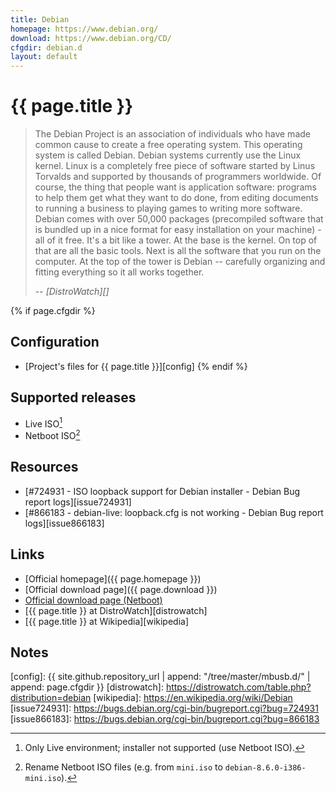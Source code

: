 ```yaml
---
title: Debian
homepage: https://www.debian.org/
download: https://www.debian.org/CD/
cfgdir: debian.d
layout: default
---
```


# {{ page.title }}

> The Debian Project is an association of individuals who have made common cause
> to create a free operating system. This operating system is called Debian.
> Debian systems currently use the Linux kernel. Linux is a completely free
> piece of software started by Linus Torvalds and supported by thousands of
> programmers worldwide. Of course, the thing that people want is application
> software: programs to help them get what they want to do done, from editing
> documents to running a business to playing games to writing more software.
> Debian comes with over 50,000 packages (precompiled software that is bundled
> up in a nice format for easy installation on your machine) - all of it free.
> It's a bit like a tower. At the base is the kernel. On top of that are all the
> basic tools. Next is all the software that you run on the computer. At the top
> of the tower is Debian -- carefully organizing and fitting everything so it
> all works together.
>
> -- <cite markdown="1">[DistroWatch][]</cite>


{% if page.cfgdir %}
## Configuration

- [Project's files for {{ page.title }}][config]
{% endif %}


## Supported releases

- Live ISO[^note1]
- Netboot ISO[^note2]


## Resources

- [#724931 - ISO loopback support for Debian installer - Debian Bug report
logs][issue724931]
- [#866183 - debian-live: loopback.cfg is not working - Debian Bug report
logs][issue866183]


## Links

- [Official homepage]({{ page.homepage }})
- [Official download page]({{ page.download }})
- [Official download page
(Netboot)](https://www.debian.org/distrib/netinst#netboot)
- [{{ page.title }} at DistroWatch][distrowatch]
- [{{ page.title }} at Wikipedia][wikipedia]


## Notes

[^note1]: Only Live environment; installer not supported (use Netboot ISO).
[^note2]: Rename Netboot ISO files (e.g. from `mini.iso` to `debian-8.6.0-i386-mini.iso`).


[config]: {{ site.github.repository_url | append: "/tree/master/mbusb.d/" | append: page.cfgdir }}
[distrowatch]: https://distrowatch.com/table.php?distribution=debian
[wikipedia]: https://en.wikipedia.org/wiki/Debian
[issue724931]: https://bugs.debian.org/cgi-bin/bugreport.cgi?bug=724931
[issue866183]: https://bugs.debian.org/cgi-bin/bugreport.cgi?bug=866183
